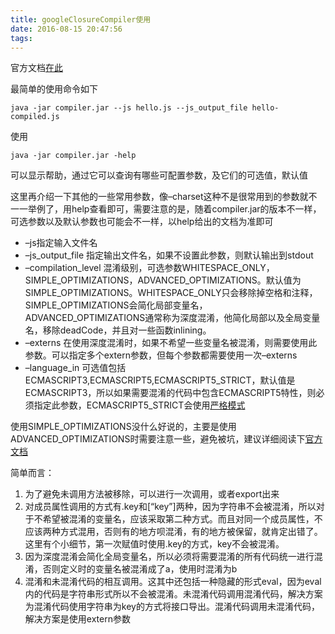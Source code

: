 ```yaml
---
title: googleClosureCompiler使用
date: 2016-08-15 20:47:56
tags:
---
```

官方文档[在此](https://developers.google.com/closure/compiler/)

最简单的使用命令如下

```
java -jar compiler.jar --js hello.js --js_output_file hello-compiled.js
```

使用

```
java -jar compiler.jar -help
```

可以显示帮助，通过它可以查询有哪些可配置参数，及它们的可选值，默认值

这里再介绍一下其他的一些常用参数，像–charset这种不是很常用到的参数就不一一举例了，用help查看即可，需要注意的是，随着compiler.jar的版本不一样，可选参数以及默认参数也可能会不一样，以help给出的文档为准即可

- –js指定输入文件名
- –js_output_file 指定输出文件名，如果不设置此参数，则默认输出到stdout
- –compilation_level 混淆级别，可选参数WHITESPACE_ONLY，SIMPLE_OPTIMIZATIONS，ADVANCED_OPTIMIZATIONS。默认值为SIMPLE_OPTIMIZATIONS。WHITESPACE_ONLY只会移除掉空格和注释，SIMPLE_OPTIMIZATIONS会简化局部变量名，ADVANCED_OPTIMIZATIONS通常称为深度混淆，他简化局部以及全局变量名，移除deadCode，并且对一些函数inlining。
- –externs 在使用深度混淆时，如果不希望一些变量名被混淆，则需要使用此参数。可以指定多个extern参数，但每个参数都需要使用一次–externs
- –language_in 可选值包括ECMASCRIPT3,ECMASCRIPT5,ECMASCRIPT5_STRICT，默认值是ECMASCRIPT3，所以如果需要混淆的代码中包含ECMASCRIPT5特性，则必须指定此参数，ECMASCRIPT5_STRICT会使用[严格模式](http://www.ruanyifeng.com/blog/2013/01/javascript_strict_mode.html)

使用SIMPLE_OPTIMIZATIONS没什么好说的，主要是使用ADVANCED_OPTIMIZATIONS时需要注意一些，避免被坑，建议详细阅读下[官方文档](https://developers.google.com/closure/compiler/docs/api-tutorial3)

简单而言：

1. 为了避免未调用方法被移除，可以进行一次调用，或者export出来
1. 对成员属性调用的方式有.key和[“key”]两种，因为字符串不会被混淆，所以对于不希望被混淆的变量名，应该采取第二种方式。而且对同一个成员属性，不应该两种方式混用，否则有的地方呗混淆，有的地方被保留，就肯定出错了。这里有个小细节，第一次赋值时使用.key的方式，key不会被混淆。
1. 因为深度混淆会简化全局变量名，所以必须将需要混淆的所有代码统一进行混淆，否则定义时的变量名被混淆成了a，使用时混淆为b
1. 混淆和未混淆代码的相互调用。这其中还包括一种隐藏的形式eval，因为eval内的代码是字符串形式所以不会被混淆。未混淆代码调用混淆代码，解决方案为混淆代码使用字符串为key的方式将接口导出。混淆代码调用未混淆代码，解决方案是使用extern参数